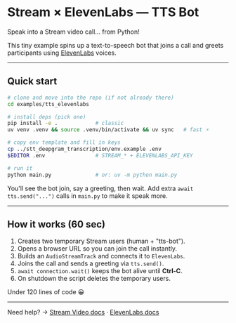 # Stream × ElevenLabs — TTS Bot

Speak into a Stream video call… from Python!

This tiny example spins up a text-to-speech bot that joins a call and greets participants using [ElevenLabs](https://elevenlabs.io/) voices.

---

## Quick start

```bash
# clone and move into the repo (if not already there)
cd examples/tts_elevenlabs

# install deps (pick one)
pip install -e .            # classic
uv venv .venv && source .venv/bin/activate && uv sync   # fast ⚡️

# copy env template and fill in keys
cp ../stt_deepgram_transcription/env.example .env
$EDITOR .env                # STREAM_* + ELEVENLABS_API_KEY

# run it
python main.py              # or: uv -m python main.py
```

You'll see the bot join, say a greeting, then wait. Add extra `await tts.send("...")` calls in `main.py` to make it speak more.

---

## How it works (60 sec)

1. Creates two temporary Stream users (human + "tts-bot").
2. Opens a browser URL so you can join the call instantly.
3. Builds an `AudioStreamTrack` and connects it to `ElevenLabs`.
4. Joins the call and sends a greeting via `tts.send()`.
5. `await connection.wait()` keeps the bot alive until **Ctrl-C**.
6. On shutdown the script deletes the temporary users.

Under 120 lines of code 😀

---

Need help? → [Stream Video docs](https://getstream.io/video/docs/) · [ElevenLabs docs](https://docs.elevenlabs.io)
